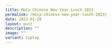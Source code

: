 ```yaml
---
title: MoCa Chinese New Year Lunch 2023
permalink: /moca-chinese-new-year-lunch-2023/
date: 2023-01-28
layout: post
description: ""
image: ""
variant: tiptap
---
```

